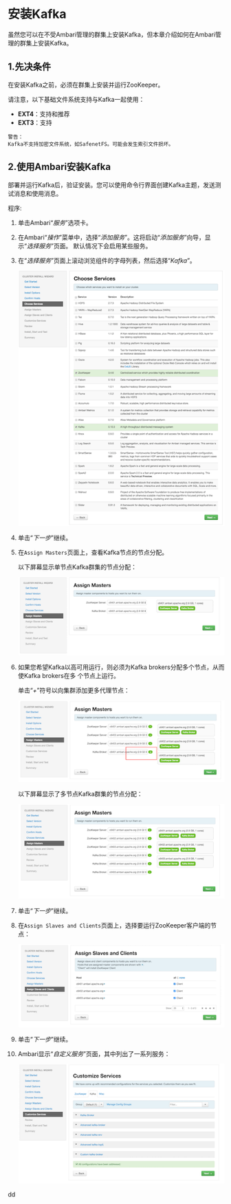 安装Kafka
================================================================================
虽然您可以在不受Ambari管理的群集上安装Kafka，但本章介绍如何在Ambari管理的群集上安装Kafka。

## 1.先决条件
在安装Kafka之前，必须在群集上安装并运行ZooKeeper。

请注意，以下基础文件系统支持与Kafka一起使用：
+ **EXT4**：支持和推荐
+ **EXT3**：支持
```
警告：
Kafka不支持加密文件系统，如SafenetFS。可能会发生索引文件损坏。
```

## 2.使用Ambari安装Kafka
部署并运行Kafka后，验证安装。您可以使用命令行界面创建Kafka主题，发送测试消息和使用消息。

程序:
1. 单击Ambari“*服务*”选项卡。
2. 在Ambari“*操作*”菜单中，选择“*添加服务*”。这将启动“*添加服务*”向导，显示“*选择服务*”页面。
默认情况下会启用某些服务。
3. 在“*选择服务*”页面上滚动浏览组件的字母列表，然后选择“*Kafka*”。

    ![选择kafka](img/1.png)

4. 单击“*下一步*”继续。
5. 在`Assign Masters`页面上，查看Kafka节点的节点分配。

    以下屏幕显示单节点Kafka群集的节点分配：

    ![查看kafka节点分配](img/2.png)

6. 如果您希望Kafka以高可用运行，则必须为Kafka brokers分配多个节点，从而使Kafka brokers在多
个节点上运行。

    单击“*+*”符号以向集群添加更多代理节点：

    ![添加kafka brokers节点](img/3.png)

    以下屏幕显示了多节点Kafka群集的节点分配：

    ![多节点kafka集群的节点分配](img/4.png)

7. 单击“*下一步*”继续。
8. 在`Assign Slaves and Clients`页面上，选择要运行ZooKeeper客户端的节点：

    ![选择Zookeeper客户端的节点](img/5.png)

9. 单击“*下一步*”继续。
10. Ambari显示“*自定义服务*”页面，其中列出了一系列服务：

    ![自定义服务](img/6.png)
































dd
